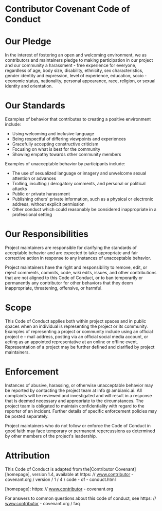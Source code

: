# Contributor Covenant Code of Conduct

# Our Pledge

In the interest of fostering an open and welcoming environment, we as
contributors and maintainers pledge to making participation in our project and
our community a harassment - free experience for everyone, regardless of age, body
size, disability, ethnicity, sex characteristics, gender identity and expression,
level of experience, education, socio - economic status, nationality, personal
appearance, race, religion, or sexual identity and orientation.

# Our Standards

Examples of behavior that contributes to creating a positive environment
include:

* Using welcoming and inclusive language
* Being respectful of differing viewpoints and experiences
* Gracefully accepting constructive criticism
* Focusing on what is best for the community
* Showing empathy towards other community members

Examples of unacceptable behavior by participants include:

* The use of sexualized language or imagery and unwelcome sexual attention or
advances
* Trolling, insulting / derogatory comments, and personal or political attacks
* Public or private harassment
* Publishing others' private information, such as a physical or electronic
address, without explicit permission
* Other conduct which could reasonably be considered inappropriate in a
professional setting

# Our Responsibilities

Project maintainers are responsible for clarifying the standards of acceptable
behavior and are expected to take appropriate and fair corrective action in
response to any instances of unacceptable behavior.

Project maintainers have the right and responsibility to remove, edit, or
reject comments, commits, code, wiki edits, issues, and other contributions
that are not aligned to this Code of Conduct, or to ban temporarily or
permanently any contributor for other behaviors that they deem inappropriate,
threatening, offensive, or harmful.

# Scope

This Code of Conduct applies both within project spaces and in public spaces
when an individual is representing the project or its community. Examples of
representing a project or community include using an official project e - mail
address, posting via an official social media account, or acting as an appointed
representative at an online or offline event. Representation of a project may be
further defined and clarified by project maintainers.

# Enforcement

Instances of abusive, harassing, or otherwise unacceptable behavior may be
reported by contacting the project team at info @ ambianic.ai. All
complaints will be reviewed and investigated and will result in a response that
is deemed necessary and appropriate to the circumstances. The project team is
obligated to maintain confidentiality with regard to the reporter of an incident.
Further details of specific enforcement policies may be posted separately.

Project maintainers who do not follow or enforce the Code of Conduct in good
faith may face temporary or permanent repercussions as determined by other
members of the project's leadership.

# Attribution

This Code of Conduct is adapted from the[Contributor Covenant][homepage], version 1.4,
available at https: // www.contributor - covenant.org / version / 1 / 4 / code - of - conduct.html

[homepage]: https: // www.contributor - covenant.org

For answers to common questions about this code of conduct, see
https: // www.contributor - covenant.org / faq
